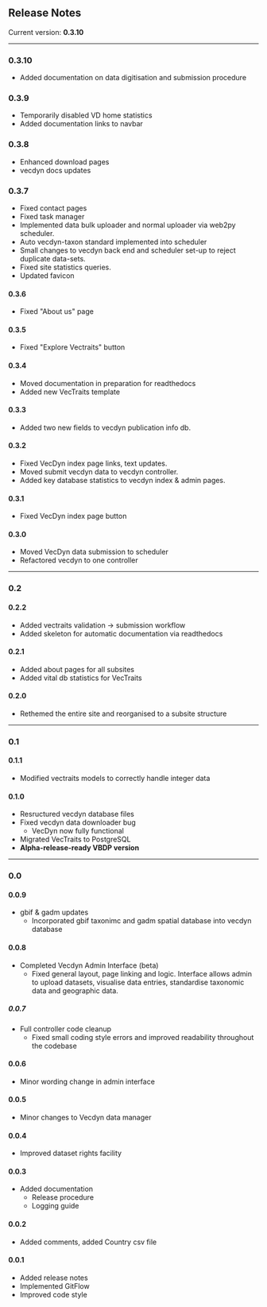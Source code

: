 ## Release Notes
Current version: **0.3.10**

---
### 0.3.10
- Added documentation on data digitisation and submission procedure

### 0.3.9
- Temporarily disabled VD home statistics
- Added documentation links to navbar
### 0.3.8
- Enhanced download pages
- vecdyn docs updates

### 0.3.7
- Fixed contact pages
- Fixed task manager
- Implemented data bulk uploader and normal uploader via web2py scheduler.
- Auto vecdyn-taxon standard implemented into scheduler
- Small changes to vecdyn back end and scheduler set-up to reject duplicate data-sets.
- Fixed site statistics queries.
- Updated favicon

#### 0.3.6
- Fixed "About us" page

#### 0.3.5
- Fixed "Explore Vectraits" button

#### 0.3.4
- Moved documentation in preparation for readthedocs
- Added new VecTraits template

#### 0.3.3
- Added two new fields to vecdyn publication info db.

#### 0.3.2
- Fixed VecDyn index page links, text updates.
- Moved submit vecdyn data to vecdyn controller.
- Added key database statistics to vecdyn index & admin pages.

#### 0.3.1
- Fixed VecDyn index page button

#### 0.3.0
- Moved VecDyn data submission to scheduler
- Refactored vecdyn to one controller

---

### 0.2
#### 0.2.2
- Added vectraits validation -> submission workflow
- Added skeleton for automatic documentation via readthedocs

#### 0.2.1
- Added about pages for all subsites
- Added vital db statistics for VecTraits

#### 0.2.0
- Rethemed the entire site and reorganised to a subsite structure

---

### 0.1
#### 0.1.1
- Modified vectraits models to correctly handle integer data

#### 0.1.0
- Resructured vecdyn database files
- Fixed vecdyn data downloader bug
    - VecDyn now fully functional
- Migrated VecTraits to PostgreSQL
- **Alpha-release-ready VBDP version**

---

### 0.0
#### 0.0.9
- gbif & gadm updates
    - Incorporated gbif taxonimc and gadm spatial database into vecdyn database

#### 0.0.8
- Completed Vecdyn Admin Interface (beta)
    - Fixed general layout, page linking and logic. Interface allows admin to upload datasets, visualise data entries, standardise taxonomic data and geographic data.

##### 0.0.7
- Full controller code cleanup
    - Fixed small coding style errors and improved readability throughout the codebase

#### 0.0.6
- Minor wording change in admin interface

#### 0.0.5
- Minor changes to Vecdyn data manager

#### 0.0.4
- Improved dataset rights facility

#### 0.0.3
- Added documentation
    - Release procedure
    - Logging guide

#### 0.0.2
- Added comments, added Country csv file

#### 0.0.1
- Added release notes
- Implemented GitFlow
- Improved code style
